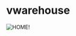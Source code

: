 # vwarehouse
![HOME!](https://github.com/locleofficial/vwarehouse/blob/main/ResizedDemoImage/1-home.jpf)
